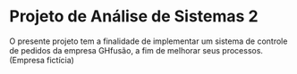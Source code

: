 # Projeto de Análise de Sistemas 2

O presente projeto tem a finalidade de implementar um sistema de controle de pedidos da empresa GHfusão,  a fim de melhorar seus  processos.
(Empresa fictícia)
